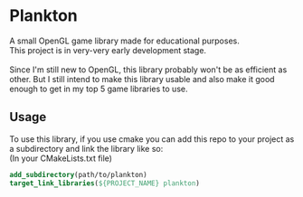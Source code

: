 # Plankton
A small OpenGL game library made for educational purposes.\
This project is in very-very early development stage.\
\
Since I'm still new to OpenGL, this library probably won't be as efficient as other.
But I still intend to make this library usable and also make it good enough to get in my top 5 game libraries to use.
## Usage
To use this library, if you use cmake you can add this repo to your project as a subdirectory and link the library like so:\
(In your CMakeLists.txt file)
```cmake
add_subdirectory(path/to/plankton)
target_link_libraries(${PROJECT_NAME} plankton)
```
